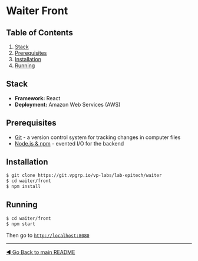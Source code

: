 # Waiter Front

## Table of Contents

1. [Stack](#stack)
2. [Prerequisites](#prerequisites)
3. [Installation](#installation)
4. [Running](#running)

## Stack

* **Framework:** React
* **Deployment:** Amazon Web Services (AWS)

## Prerequisites

* [Git](https://git-scm.com/book/en/v2/Getting-Started-First-Time-Git-Setup) - a version control system for tracking changes in computer files
* [Node.js & npm](https://nodejs.org/en/) - evented I/O for the backend

## Installation

```sh
$ git clone https://git.vpgrp.io/vp-labs/lab-epitech/waiter
$ cd waiter/front
$ npm install
```

## Running

```sh
$ cd waiter/front
$ npm start
```

Then go to [`http://localhost:8080`](http://localhost:8080)

------

[◄ Go Back to main README](../README.md)
